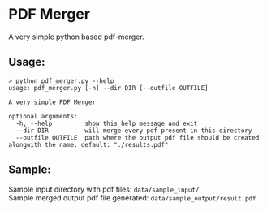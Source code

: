 # PDF Merger

A very simple python based pdf-merger.

## Usage:
```
> python pdf_merger.py --help
usage: pdf_merger.py [-h] --dir DIR [--outfile OUTFILE]

A very simple PDF Merger

optional arguments:
  -h, --help         show this help message and exit
  --dir DIR          will merge every pdf present in this directory
  --outfile OUTFILE  path where the output pdf file should be created alongwith the name. default: "./results.pdf"
```

## Sample:
Sample input directory with pdf files: `data/sample_input/`  
Sample merged output pdf file generated: `data/sample_output/result.pdf`
